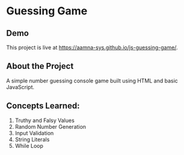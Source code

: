 # Guessing Game

## Demo
This project is live at https://aamna-sys.github.io/js-guessing-game/.

## About the Project
A simple number guessing console game built using HTML and basic JavaScript.

## Concepts Learned:
  1. Truthy and Falsy Values
  2. Random Number Generation
  3. Input Validation
  4. String Literals
  5. While Loop
